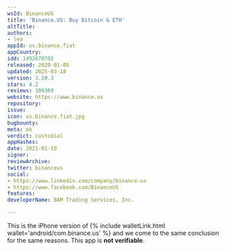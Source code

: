 ```yaml
---
wsId: BinanceUS
title: 'Binance.US: Buy Bitcoin & ETH'
altTitle: 
authors:
- leo
appId: us.binance.fiat
appCountry: 
idd: 1492670702
released: 2020-01-05
updated: 2025-03-18
version: 3.20.3
stars: 4.2
reviews: 109369
website: https://www.binance.us
repository: 
issue: 
icon: us.binance.fiat.jpg
bugbounty: 
meta: ok
verdict: custodial
appHashes: 
date: 2021-01-10
signer: 
reviewArchive: 
twitter: binanceus
social:
- https://www.linkedin.com/company/binance-us
- https://www.facebook.com/BinanceUS
features: 
developerName: BAM Trading Services, Inc.

---
```


This is the iPhone version of {% include walletLink.html wallet='android/com.binance.us' %} and we
come to the same conclusion for the same reasons. This app is **not verifiable**.
